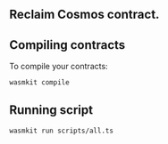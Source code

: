 ## Reclaim Cosmos contract.

## Compiling contracts

To compile your contracts: 
```bash
wasmkit compile
```

## Running script

```bash
wasmkit run scripts/all.ts
```

